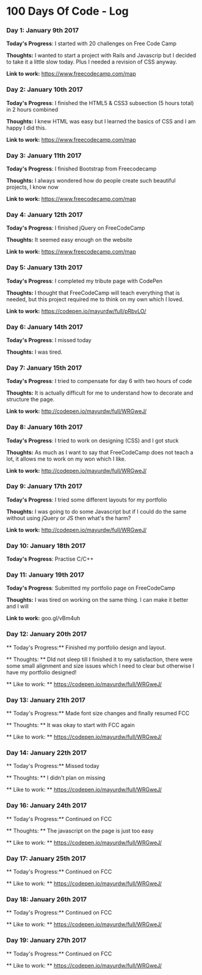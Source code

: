 # 100 Days Of Code - Log

### Day 1: January 9th 2017 

**Today's Progress**: I started with 20 challenges on Free Code Camp

**Thoughts:** I wanted to start a project with Rails and Javascrip but I decided to take it a little slow today. Plus I needed a revision of CSS anyway.

**Link to work:** https://www.freecodecamp.com/map

### Day 2: January 10th 2017 

**Today's Progress**: I finished the HTML5 & CSS3 subsection (5 hours total) in 2 hours combined

**Thoughts:** I knew HTML was easy but I learned the basics of CSS and I am happy I did this.

**Link to work:** https://www.freecodecamp.com/map

### Day 3: January 11th 2017 

**Today's Progress**: I finished Bootstrap from Freecodecamp

**Thoughts:** I always wondered how do people create such beautiful projects, I know now

**Link to work:** https://www.freecodecamp.com/map

### Day 4: January 12th 2017 

**Today's Progress**: I finished jQuery on FreeCodeCamp 

**Thoughts:** It seemed easy enough on the website

**Link to work:** https://www.freecodecamp.com/map

### Day 5: January 13th 2017 

**Today's Progress**: I completed my tribute page with CodePen

**Thoughts:** I thought that FreeCodeCamp will teach everything that is needed, but this project required me to think on my own which I loved.

**Link to work:** https://codepen.io/mayurdw/full/pRbvLO/

### Day 6: January 14th 2017 

**Today's Progress**: I missed today 

**Thoughts:** I was tired. 

### Day 7: January 15th 2017 

**Today's Progress**: I tried to compensate for day 6 with two hours of code

**Thoughts:** It is actually difficult for me to understand how to decorate and structure the page.

**Link to work:** http://codepen.io/mayurdw/full/WRGweJ/

### Day 8: January 16th 2017 

**Today's Progress**: I tried to work on designing (CSS) and I got stuck

**Thoughts:** As much as I want to say that FreeCodeCamp does not teach a lot, it allows me to work on my won which I like.

**Link to work:** http://codepen.io/mayurdw/full/WRGweJ/

### Day 9: January 17th 2017 

**Today's Progress**: I tried some different layouts for my portfolio

**Thoughts:** I was going to do some Javascript but if I could do the same without using jQuery or JS then what's the harm?

**Link to work:** http://codepen.io/mayurdw/full/WRGweJ/

### Day 10: January 18th 2017 

**Today's Progress**: Practise C/C++

### Day 11: January 19th 2017 

**Today's Progress**: Submitted my portfolio page on FreeCodeCamp

**Thoughts:** I was tired on working on the same thing. I can make it better and I will

**Link to work:** goo.gl/vBm4uh

### Day 12: January 20th 2017

** Today's Progress:** Finished my portfolio design and layout. 

** Thoughts: ** DId not sleep till I finished it to my satisfaction, there were some small alignment and size issues which I need to clear but otherwise I have my portfolio designed!

** Like to work: ** https://codepen.io/mayurdw/full/WRGweJ/

### Day 13: January 21th 2017

** Today's Progress:** Made font size changes and finally resumed FCC

** Thoughts: ** It was okay to start with FCC again

** Like to work: ** https://codepen.io/mayurdw/full/WRGweJ/

### Day 14: January 22th 2017

** Today's Progress:** Missed today

** Thoughts: ** I didn't plan on missing

** Like to work: ** https://codepen.io/mayurdw/full/WRGweJ/

### Day 16: January 24th 2017

** Today's Progress:** Continued on FCC

** Thoughts: ** The javascript on the page is just too easy

** Like to work: ** https://codepen.io/mayurdw/full/WRGweJ/

### Day 17: January 25th 2017

** Today's Progress:** Continued on FCC

** Like to work: ** https://codepen.io/mayurdw/full/WRGweJ/


### Day 18: January 26th 2017

** Today's Progress:** Continued on FCC

** Like to work: ** https://codepen.io/mayurdw/full/WRGweJ/


### Day 19: January 27th 2017

** Today's Progress:** Continued on FCC

** Like to work: ** https://codepen.io/mayurdw/full/WRGweJ/


